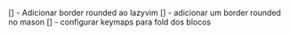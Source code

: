 [] - Adicionar border rounded ao lazyvim
[] - adicionar um border rounded no mason
[] - configurar keymaps para fold dos blocos
